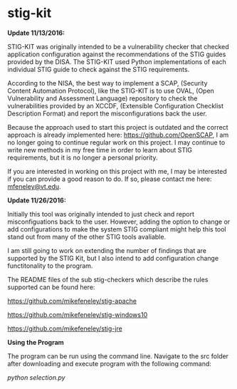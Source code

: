# stig-kit

<b>Update 11/13/2016:</b>

STIG-KIT was originally intended to be a vulnerability checker that checked application configuration against the recommendations of the STIG guides provided by the DISA. The STIG-KIT used Python implementations of each individual STIG guide to check against the STIG requirements.


According to the NISA, the best way to implement a SCAP, (Security Content Automation Protocol),  like the STIG-KIT is to use OVAL, (Open Vulnerability and Assessment Language) repository to check the vulnerabilities provided by an XCCDF, (Extensible Configuration Checklist Description Format) and report the misconfigurations back the user.


Because the approach used to start this project is outdated and the correct approach is already implemented here: https://github.com/OpenSCAP, I am no longer going to continue regular work on this project. I may continue to write new methods in my free time in order to learn about STIG requirements, but it is no longer a personal priority.


If you are interested in working on this project with me, I may be interested if you can provide a good reason to do. If so, please contact me here: mfeneley@vt.edu.


<b>Update 11/26/2016:</b>

Initially this tool was originally intended to just check and report misconfiguations back to the user. However, adding the option to change or add configurations to make the system STIG compliant might help this tool stand out from many of the other STIG tools avaliable. 

I am still going to work on extending the number of findings that are supported by the STIG Kit, but I also intend to add configuration change functitonality to the program.

The README files of the sub stig-checkers which describe the rules supported can be found here:


https://github.com/mikefeneley/stig-apache

https://github.com/mikefeneley/stig-windows10

https://github.com/mikefeneley/stig-jre

<b>Using the Program</b>

The program can be run using the command line. Navigate to the src folder after downloading and execute program with the following command:

<i>python selection.py</i>
